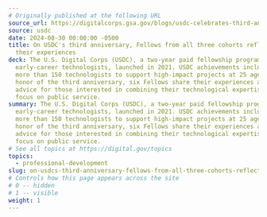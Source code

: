 ```yaml
---
# Originally published at the following URL
source_url: https://digitalcorps.gsa.gov/blogs/usdc-celebrates-third-anniversary/
source: usdc
date: 2024-08-30 00:00:00 -0500
title: On USDC's third anniversary, Fellows from all three cohorts reflect on
  their experiences
deck: The U.S. Digital Corps (USDC), a two-year paid fellowship program for
  early-career technologists, launched in 2021. USDC achievements include hiring
  more than 150 technologists to support high-impact projects at 25 agencies. In
  honor of the third anniversary, six Fellows share their experiences and offer
  advice for those interested in combining their technological expertise with a
  focus on public service.
summary: The U.S. Digital Corps (USDC), a two-year paid fellowship program for
  early-career technologists, launched in 2021. USDC achievements include hiring
  more than 150 technologists to support high-impact projects at 25 agencies. In
  honor of the third anniversary, six Fellows share their experiences and offer
  advice for those interested in combining their technological expertise with a
  focus on public service.
# See all topics at https://digital.gov/topics
topics:
  - professional-development
slug: on-usdcs-third-anniversary-fellows-from-all-three-cohorts-reflect-on-their-experiences
# Controls how this page appears across the site
# 0 -- hidden
# 1 -- visible
weight: 1
---
```

